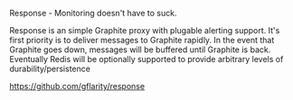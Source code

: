 Response - Monitoring doesn't have to suck.

Response is an simple Graphite proxy with plugable alerting support. It's first priority is to deliver messages to Graphite rapidly. In the event that Graphite goes down, messages will be buffered until Graphite is back. Eventually Redis will be optionally supported to provide arbitrary levels of durability/persistence 


https://github.com/gflarity/response
